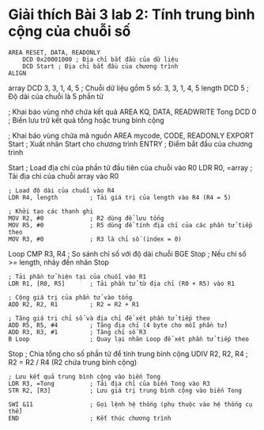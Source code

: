 # Giải thích Bài 3 lab 2: Tính trung bình cộng của chuỗi số
	AREA RESET, DATA, READONLY
		DCD 0x20001000 ; Địa chỉ bắt đầu của dữ liệu
		DCD Start ; Địa chỉ bắt đầu của chương trình
	ALIGN 
array DCD 3, 3, 1, 4, 5  ; Chuỗi dữ liệu gồm 5 số: 3, 3, 1, 4, 5
length DCD 5             ; Độ dài của chuỗi là 5 phần tử

; Khai báo vùng nhớ chứa kết quả
	AREA KQ, DATA, READWRITE
Tong DCD 0               ; Biến lưu trữ kết quả tổng hoặc trung bình cộng

; Khai báo vùng chứa mã nguồn
	AREA mycode, CODE, READONLY
	EXPORT Start           ; Xuất nhãn Start cho chương trình
	ENTRY                  ; Điểm bắt đầu của chương trình

Start
	; Load địa chỉ của phần tử đầu tiên của chuỗi vào R0
	LDR R0, =array         ; Tải địa chỉ của chuỗi array vào R0
	
	; Load độ dài của chuỗi vào R4
	LDR R4, length         ; Tải giá trị của length vào R4 (R4 = 5)

	; Khởi tạo các thanh ghi
	MOV R2, #0             ; R2 dùng để lưu tổng
	MOV R5, #0             ; R5 dùng để tính địa chỉ của các phần tử tiếp theo
	MOV R3, #0             ; R3 là chỉ số (index = 0)

Loop
	CMP R3, R4             ; So sánh chỉ số với độ dài chuỗi
	BGE Stop               ; Nếu chỉ số >= length, nhảy đến nhãn Stop

	; Tải phần tử hiện tại của chuỗi vào R1
	LDR R1, [R0, R5]       ; Tải phần tử từ địa chỉ (R0 + R5) vào R1
	
	; Cộng giá trị của phần tử vào tổng
	ADD R2, R2, R1         ; R2 = R2 + R1
	
	; Tăng giá trị chỉ số và địa chỉ để xét phần tử tiếp theo
	ADD R5, R5, #4         ; Tăng địa chỉ (4 byte cho mỗi phần tử)
	ADD R3, R3, #1         ; Tăng chỉ số R3
	B Loop                 ; Quay lại nhãn Loop để xét phần tử tiếp theo

Stop 
	; Chia tổng cho số phần tử để tính trung bình cộng
	UDIV R2, R2, R4        ; R2 = R2 / R4 (R2 chứa trung bình cộng)
	
	; Lưu kết quả trung bình cộng vào biến Tong
	LDR R3, =Tong          ; Tải địa chỉ của biến Tong vào R3
	STR R2, [R3]           ; Lưu giá trị trung bình cộng vào biến Tong
	
	SWI &11                ; Gọi lệnh hệ thống (phụ thuộc vào hệ thống cụ thể)
	END                    ; Kết thúc chương trình
